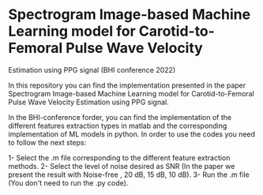 #  Spectrogram Image-based Machine Learning model for Carotid-to-Femoral Pulse Wave Velocity
Estimation using PPG signal (BHI conference 2022)

In this repository you can find the implementation presented in the paper Spectrogram Image-based Machine Learning model for Carotid-to-Femoral Pulse Wave Velocity
Estimation using PPG signal.

In the BHI-conference forder, you can find the implementation of the different features extraction types in matlab and the corresponding implementation of ML models
in python. In order to use the codes you need to follow the next steps:

1- Select the .m file corresponding to the different feature extraction methods.
2- Select the level of noise desired as SNR (In the paper we present the result with Noise-free , 20 dB, 15 dB, 10 dB).
3- Run the .m file (You don't need to run the .py code).

